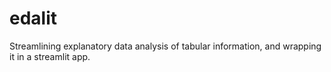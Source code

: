 # edalit
Streamlining explanatory data analysis of tabular information, and wrapping it in a streamlit app.
